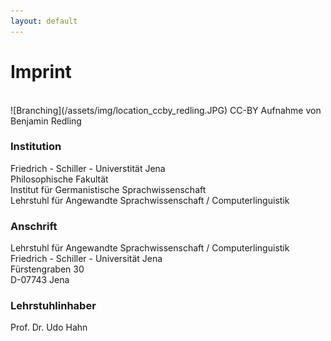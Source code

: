 ```yaml
---
layout: default
---
```


# Imprint
<br/>
![Branching](/assets/img/location_ccby_redling.JPG)
<x-small>CC-BY Aufnahme von Benjamin Redling</x-small>

### Institution
Friedrich - Schiller - Universtität Jena<br/>
Philosophische Fakultät<br/>
Institut für Germanistische Sprachwissenschaft<br/>
Lehrstuhl für Angewandte Sprachwissenschaft / Computerlinguistik

### Anschrift
Lehrstuhl für Angewandte Sprachwissenschaft / Computerlinguistik<br/>
Friedrich - Schiller - Universität Jena<br/>
Fürstengraben 30<br/>
D-07743 Jena

### Lehrstuhlinhaber
Prof. Dr. Udo Hahn
